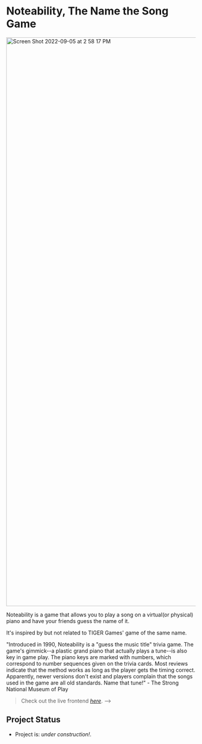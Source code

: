# Noteability, The Name the Song Game
<img width="1512" alt="Screen Shot 2022-09-05 at 2 58 17 PM" src="https://www.geekyhobbies.com/wp-content/uploads/2017/05/Noteability-Box.jpg.webp">

Noteability is a game that allows you to play a song on a virtual(or physical) piano and have your friends guess the name of it. 

It's inspired by but not related to TIGER Games' game of the same name.

"Introduced in 1990, Noteability is a "guess the music title" trivia game. The game's gimmick--a plastic grand piano that actually plays a tune--is also key in game play. The piano keys are marked with numbers, which correspond to number sequences given on the trivia cards. Most reviews indicate that the method works as long as the player gets the timing correct. Apparently, newer versions don't exist and players complain that the songs used in the game are all old standards. Name that tune!" - The Strong National Museum of Play

> Check out the live frontend [_here_](https://syntesthesium.herokuapp.com/). -->

<!-- ## Table of Contents
* [General Info](#general-information)
* [GitHub Repo](#github-repos)
* [Technologies Used](#technologies-used)
* [Features](#features)
* [Setup](#setup)
* [Usage](#usage)

## General Information
This project, part of Flatiron Software Engineering track, focused oncreating a fullstack app using all the knowledge we gained over the course of the program. This is my capstone!

## GitHub Repo
- [github](https://github.com/batmanonwheels/flatiron-capstone-project)


## Technologies Used
### Backend Server
- Ruby ~> version 2.7.4
- Rails ~> version 7.0.3
- Bycrypt ~> version 3.1.7
- Postgresql ~> version 12.11
- Spotfiy API

### Frontend Server
- React ^18.2.0
- React-Router-Dom ^6.3
- React-Player ^2.10.1
- chakra-ui/react": ^2.2.8,

## Features
### Backend MAIN API Endpoints
| Method | Endpoint | Params | Description |
| --- |----- | ------ | ------|
| GET | /me |  | returns current session user 
| POST | /login |  | creates a new session for an existing user
| DELETE | /logout|  | logs the current user out
| GET | /other |  | returns user associated with username
|  | | username | 
| POST | /signup |  | creates a new user
|  | |username | 
|  | |password | encrypted in the backend
| DELETE | /users/:id |  | deletes the user
| GET | /posts |  | returs all posts
| GET | /posts/:id |  | returns a specific post
| GET | /show_top |  | returns the top three rated posts
| POST |  /posts |  | creates a new post
|  | |title | post title
|  | |video | video file stored by active storage
|  | |user_id | user associated with the post
|  | |description | post description
| PATCH | /posts/:id |  | updates a post
|  | |title | post title
|  | |video | video file stored by active storage
|  | |user_id | user associated with the post
|  | |description | post description
| DELETE | /posts/:id |  | deletes the post
| GET | /comments/:id |  | returs specific comment
| POST |  /comments |  | creates a new comment
|  | |text | comment text
|  | |user_id | user associated with the post
|  | |post_id | post associated with the post
| PATCH | /comments/:id |  | updates a comments text
|  | |text | comment text
| DELETE | /comments/:id |  | deletes the post
| POST | /follow |  | user follows another user to see their posts
|  | |follower_id | id of user following another user
|  | |followee_id | id of user being followed
| DELETE | /follow |  | user unfollows
|  | |follower_id | id of user following another user
|  | |followee_id | id of user being followed 

## Setup
Take the following steps to set up the servers in a development environment
- Fork the project into your local machine [repo](https://github.com/batmanonwheels/flatiron-capstone-project)
- Ensure postgres is insalled locally 
### Backend
- `bundle install`
- Sign into the spotify developer dashboard[here](https://developer.spotify.com/dashboard/login) and create an app. For more info regarding the Spotify API, refer to the [docs](https://developer.spotify.com/documentation/web-api/)`
- Retrieve your client ID and SECRET and put it in ENV variables, alongside your redirect URL (make sure the variable names are CLIENT_ID, CLIENT_SECRET, and REDIRECT_URL) in the config/application.yml file.
- NOTE: PLEASE MAKE SURE THAT THE FILE IS BEING IGNORED BY GIT, as this data is very sensitive.
- `rails db:create`
- `rails db:migrate`
- `sudo service postgresql start`
- `rails s`
- Backend server will now be running on [http://localhost:3000](http://localhost:3000)

### Frontend
- `npm install --prefix client`
- `npm start -- prefix client`
- Frontend server will now be running on [http://localhost:4000/](http://localhost:4000/)


## Usage

1. Login by connecting your Spotify account to the app.
2. The homepage shows your recently played tracks. You can also browse your recently saved albums. 
3. You can check your profile to view your favorited tracks, and write reviews for them as well.
<img width="1512" alt="Screen Shot 2022-09-05 at 2 59 33 PM" src="https://user-images.githubusercontent.com/5254749/188505379-8400146b-ca79-4c9c-8a3b-812a20b70df6.png">
4. View recent reviews, and like/comment on them to give feedback!
 -->
 
## Project Status
- Project is: _under construction!_.

